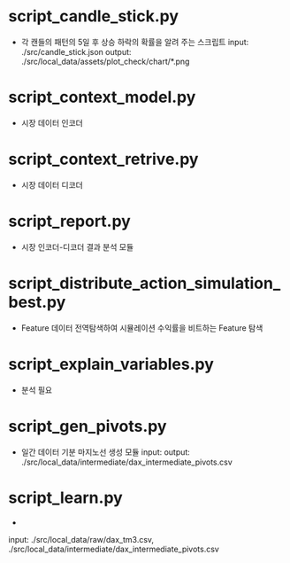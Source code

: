 # script_candle_stick.py
- 각 캔들의 패턴의 5일 후 상승 하락의 확률을 알려 주는 스크립트
input: ./src/candle_stick.json
output: ./src/local_data/assets/plot_check/chart/*.png

# script_context_model.py
- 시장 데이터 인코더

# script_context_retrive.py
- 시장 데이터 디코더

# script_report.py
- 시장 인코더-디코더 결과 분석 모듈

# script_distribute_action_simulation_best.py
- Feature 데이터 전역탐색하여 시뮬레이션 수익률을 비트하는 Feature 탐색

# script_explain_variables.py
- 분석 필요

# script_gen_pivots.py
- 일간 데이터 기분 마지노선 생성 모듈
input:
output: ./src/local_data/intermediate/dax_intermediate_pivots.csv

# script_learn.py
-
input: ./src/local_data/raw/dax_tm3.csv, ./src/local_data/intermediate/dax_intermediate_pivots.csv